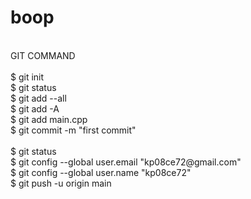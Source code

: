 # boop

<br />
GIT COMMAND<br />
<br />
$ git init<br />
$ git status<br />
$ git add --all<br />
$ git add -A<br />
$ git add main.cpp<br />
$ git commit -m "first commit"<br /><br />
$ git status<br />
$ git config --global user.email "kp08ce72@gmail.com"<br />
$ git config --global user.name "kp08ce72"<br />
$ git push -u origin main<br />
